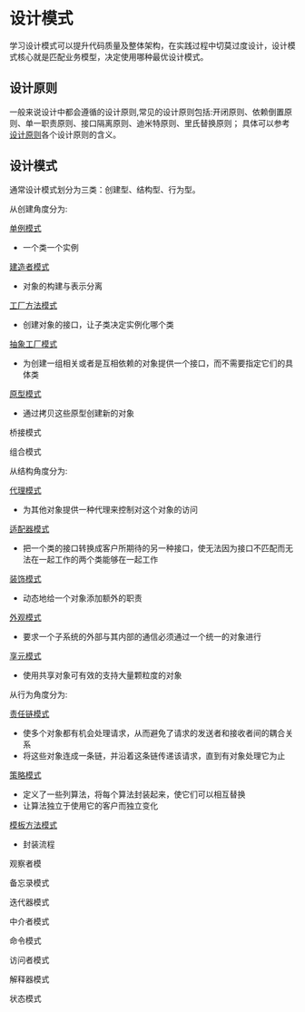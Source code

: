 # 设计模式

学习设计模式可以提升代码质量及整体架构，在实践过程中切莫过度设计，设计模式核心就是匹配业务模型，决定使用哪种最优设计模式。

## 设计原则

一般来说设计中都会遵循的设计原则,常见的设计原则包括:开闭原则、依赖倒置原则、单一职责原则、接口隔离原则、迪米特原则、里氏替换原则； 具体可以参考[设计原则](/theory/设计原则.md)各个设计原则的含义。

## 设计模式

通常设计模式划分为三类：创建型、结构型、行为型。

从创建角度分为:

[单例模式](./theory/创建型/单例模式.md)

- 一个类一个实例

[建造者模式](./theory/创建型/建造者模式.md)

- 对象的构建与表示分离

[工厂方法模式](./theory/创建型/工厂方法.md)

- 创建对象的接口，让子类决定实例化哪个类

[抽象工厂模式](./theory/创建型/抽象工厂.md)

- 为创建一组相关或者是互相依赖的对象提供一个接口，而不需要指定它们的具体类

[原型模式](./theory/创建型/原型模式.md)

- 通过拷贝这些原型创建新的对象

桥接模式

组合模式

从结构角度分为:

[代理模式](./theory/结构型/代理模式.md)

- 为其他对象提供一种代理来控制对这个对象的访问

[适配器模式](./theory/结构型/适配器模式.md)

- 把一个类的接口转换成客户所期待的另一种接口，使无法因为接口不匹配而无法在一起工作的两个类能够在一起工作

[装饰模式](theory/结构型/装饰模式.md)

- 动态地给一个对象添加额外的职责

[外观模式](./theory/结构型/外观模式.md)

- 要求一个子系统的外部与其内部的通信必须通过一个统一的对象进行

[享元模式](./theory/结构型/享元模式.md)

- 使用共享对象可有效的支持大量颗粒度的对象

从行为角度分为:

[责任链模式](./theory/行为型/责任链模式.md)

- 使多个对象都有机会处理请求，从而避免了请求的发送者和接收者间的耦合关系
- 将这些对象连成一条链，并沿着这条链传递该请求，直到有对象处理它为止

[策略模式](./theory/行为型/策略模式.md)

- 定义了一些列算法，将每个算法封装起来，使它们可以相互替换
- 让算法独立于使用它的客户而独立变化

[模板方法模式](./theory/行为型/模板方法.md)

- 封装流程

观察者模

备忘录模式

迭代器模式

中介者模式

命令模式

访问者模式

解释器模式

状态模式